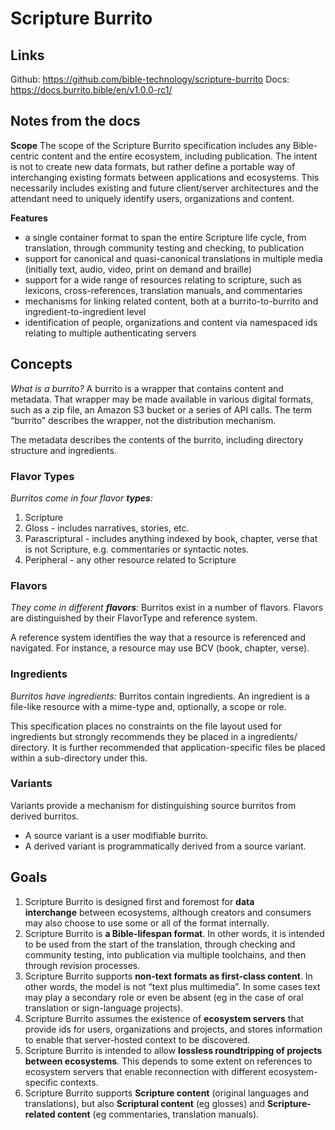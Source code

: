 # Scripture Burrito

## Links

Github: https://github.com/bible-technology/scripture-burrito
Docs: https://docs.burrito.bible/en/v1.0.0-rc1/

## Notes from the docs

**Scope**
The scope of the Scripture Burrito specification includes any Bible-centric content and the entire ecosystem, including publication. The intent is not to create new data formats, but rather define a portable way of interchanging existing formats between applications and ecosystems. This necessarily includes existing and future client/server architectures and the attendant need to uniquely identify users, organizations and content.

**Features**

- a single container format to span the entire Scripture life cycle, from translation, through community testing and checking, to publication
- support for canonical and quasi-canonical translations in multiple media (initially text, audio, video, print on demand and braille)
- support for a wide range of resources relating to scripture, such as lexicons, cross-references, translation manuals, and commentaries
- mechanisms for linking related content, both at a burrito-to-burrito and ingredient-to-ingredient level
- identification of people, organizations and content via namespaced ids relating to multiple authenticating servers

## Concepts

*What is a burrito?*
A burrito is a wrapper that contains content and metadata. That wrapper may be made available in various digital formats, such as a zip file, an Amazon S3 bucket or a series of API calls. The term “burrito” describes the wrapper, not the distribution mechanism.

The metadata describes the contents of the burrito, including directory structure and ingredients.

### Flavor Types
*Burritos come in four flavor **types**:*
1. Scripture
2. Gloss - includes narratives, stories, etc.
3. Parascriptural - includes anything indexed by book, chapter, verse that is not Scripture, e.g. commentaries or syntactic notes.
4. Peripheral - any other resource related to Scripture

### Flavors
*They come in different **flavors**:*
Burritos exist in a number of flavors. Flavors are distinguished by their FlavorType and reference system.

A reference system identifies the way that a resource is referenced and navigated. For instance, a resource may use BCV (book, chapter, verse).

### Ingredients
*Burritos have ingredients:*
Burritos contain ingredients. An ingredient is a file-like resource with a mime-type and, optionally, a scope or role.

This specification places no constraints on the file layout used for ingredients but strongly recommends they be placed in a ingredients/ directory. It is further recommended that application-specific files be placed within a sub-directory under this.

### Variants
Variants provide a mechanism for distinguishing source burritos from derived burritos. 
- A source variant is a user modifiable burrito. 
- A derived variant is programmatically derived from a source variant.

## Goals[](https://docs.burrito.bible/en/v1.0.0-rc1/introduction/overview.html#goals "Permalink to this headline")

1.  Scripture Burrito is designed first and foremost for **data interchange** between ecosystems, although creators and consumers may also choose to use some or all of the format internally.
2.  Scripture Burrito is **a Bible-lifespan format**. In other words, it is intended to be used from the start of the translation, through checking and community testing, into publication via multiple toolchains, and then through revision processes.
3.  Scripture Burrito supports **non-text formats as first-class content**. In other words, the model is not “text plus multimedia”. In some cases text may play a secondary role or even be absent (eg in the case of oral translation or sign-language projects).
4.  Scripture Burrito assumes the existence of **ecosystem servers** that provide ids for users, organizations and projects, and stores information to enable that server-hosted context to be discovered.
5.  Scripture Burrito is intended to allow **lossless roundtripping of projects between ecosystems**. This depends to some extent on references to ecosystem servers that enable reconnection with different ecosystem-specific contexts.
6.  Scripture Burrito supports **Scripture content** (original languages and translations), but also **Scriptural content** (eg glosses) and **Scripture-related content** (eg commentaries, translation manuals).


